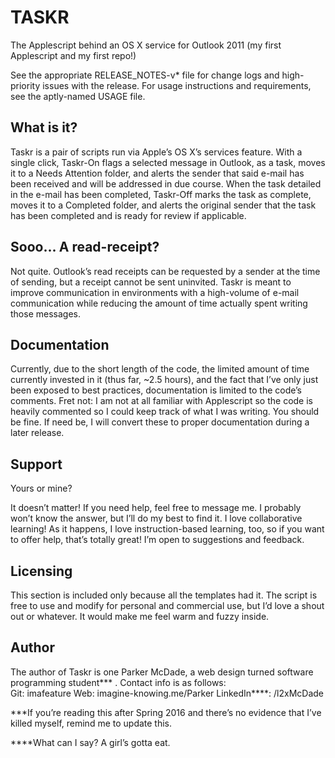 # TASKR
The Applescript behind an OS X service for Outlook 2011 (my first Applescript and my first repo!)

See the appropriate RELEASE_NOTES-v* file for change logs and high-priority issues with the release. 
For usage instructions and requirements, see the aptly-named USAGE file. 

What is it?
-------
Taskr is a pair of scripts run via Apple’s OS X’s services feature. With a single click, Taskr-On flags a selected message in Outlook, as a task, moves it to a Needs Attention folder, and alerts the sender that said e-mail has been received and will be addressed in due course. When the task detailed in the e-mail has been completed, Taskr-Off marks the task as complete, moves it to a Completed folder, and alerts the original sender that the task has been completed and is ready for review if applicable.

Sooo... A read-receipt?
-------
Not quite. Outlook’s read receipts can be requested by a sender at the time of sending, but a receipt cannot be sent uninvited. Taskr is meant to improve communication in environments with a high-volume of e-mail communication while reducing the amount of time actually spent writing those messages.

Documentation
-------
Currently, due to the short length of the code, the limited amount of time currently invested in it (thus far, ~2.5 hours), and the fact that I’ve only just been exposed to best practices, documentation is limited to the code’s comments. Fret not: I am not at all familiar with Applescript so the code is heavily commented so I could keep track of what I was writing. You should be fine. If need be, I will convert these to proper documentation during a later release.

Support
-------
Yours or mine?

It doesn’t matter! If you need help, feel free to message me. I probably won’t know the answer, but I’ll do my best to find it. I love collaborative learning! As it happens, I love instruction-based learning, too, so if you want to offer help, that’s totally great! I’m open to suggestions and feedback. 

Licensing 
-------
This section is included only because all the templates had it. The script is free to use and modify for personal and commercial use, but I’d love a shout out or whatever. It would make me feel warm and fuzzy inside.  

Author
-------
The author of Taskr is one Parker McDade, a web design turned software programming student*** . Contact info is as follows:  
Git: imafeature
Web: imagine-knowing.me/Parker
LinkedIn****: /l2xMcDade


***If you’re reading this after Spring 2016 and there’s no evidence that I’ve killed myself, remind me to update this.

****What can I say? A girl’s gotta eat.
